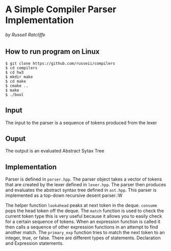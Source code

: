 # A Simple Compiler Parser Implementation 
###### by Russell Ratcliffe

## How to run program on Linux
```
$ git clone https://github.com/russeii/compilers
$ cd compilers
$ cd hw3 
$ mkdir make
$ cd make
$ cmake ..
$ make
$ ./bool
```

## Input 

The input to the parser is a sequence of tokens produced from the lexer

## Ouput

The output is an evaluated Abstract Sytax Tree

## Implementation


Parser is defined in `parser.hpp`. The parser object takes a vector of tokens that are created by the lexer defined in `lexer.hpp`.
The parser then produces and evaluates the abstract syntax tree defined in `ast.hpp`. This parser is implemented as a top-down recursive desent parser.:W


The helper function `lookahead` peaks at next token in the deque. `consume` pops the head token off the deque. The `match` function is used to check the current token type this is very useful because it allows you to easily check for a certain sequence of tokens.
When an expression function is called it then calls a sequence of other expression functions in an attempt to find another match. The `primary_exp` function tries to match the next token to an integer, true, or false.
There are different types of statements. Declaration and Expression statements. 
